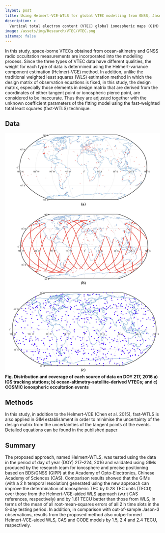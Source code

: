 ```yaml
---
layout: post
title: Using Helmert-VCE-WTLS for global VTEC modelling from GNSS, Jason-3 and COSMIC
description: >
  Vertical total electron content (VTEC) global ionospheric maps (GIM) are commonly used to correct the ionospheric delay of global navigation satellite system (GNSS) signals for single-frequency positioning and other ionospheric studies. The measurements observed by inhomogeneously distributed ground reference stations are the only data used to generate the GIMs. Thus the accuracy of the GIMs over ocean and polar regions is relatively poor due to the lack of measurements over these regions.
image: /assets/img/Research/VTEC/VTEC.png
sitemap: false
---
```


In this study, space-borne VTECs obtained from ocean-altimetry and GNSS radio occultation measurements
are incorporated into the modelling process. Since the three types of VTEC data have different qualities, the weight for each type of data is determined using the Helmert-variance component estimation (Helmert-VCE) method. In addition, unlike the traditional weighted least squares (WLS) estimation method in which the design matrix of observation equations is fixed, in this study, the design matrix, especially those elements in design matrix that are derived from the coordinates of either tangent point or ionospheric pierce point, are considered to be inaccurate. Thus they are adjusted together with the unknown coefficient parameters of the fitting model using the fast-weighted total least squares (fast-WTLS) technique.

## Data

![image](../../assets/img/Research/VTEC/data.png)
<b>Fig. Distribution and coverage of each source of data on DOY 217, 2016 a) IGS tracking stations; b) ocean-altimetry-satellite-derived VTECs; and c) COSMIC ionospheric occultation events</b>

## Methods

In this study, in addition to the Helmert-VCE (Chen et al. 2015), fast-WTLS is also applied in GIM establishment in order to minimise the uncertainty of the design matrix from the uncertainties of the tangent points of the events. Detailed equations can be found in the published [paper](https://link.springer.com/article/10.1007/s00190-018-1210-7)

## Summary

The proposed approach, named Helmert-WTLS, was tested using the data in the period of day of year (DOY) 217–224, 2016 and validated using GIMs produced by the research team for ionosphere and precise positioning based on BDS/GNSS (GIPP) at the Academy of Opto-Electronics, Chinese Academy of Sciences (CAS). Comparison results showed that the GIMs (with a 2 h temporal resolution) generated using the new approach can improve the determination of ionospheric TEC by 0.28 TEC units (TECU) over those from the Helmert-VCE-aided WLS approach (w.r.t CAS references, respectively) and by 1.61 TECU better than those from WLS, in terms of the mean of all root-mean-squares errors of all 2 h time slots in the 8-day testing period. In addition, in comparison with out-of-sample Jason-3 observations, results from the proposed method also outperformed Helmert-VCE-aided WLS, CAS and CODE models by 1.5, 2.4 and 2.4 TECU, respectively.
